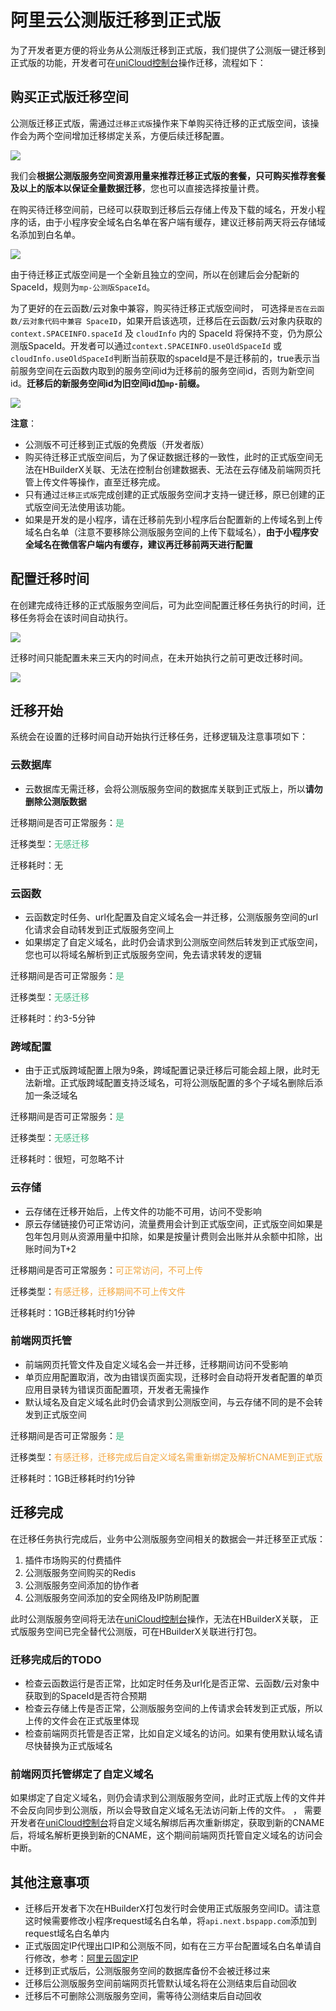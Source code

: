 # 阿里云公测版迁移到正式版

为了开发者更方便的将业务从公测版迁移到正式版，我们提供了公测版一键迁移到正式版的功能，开发者可在[uniCloud控制台](https://unicloud.dcloud.net.cn)操作迁移，流程如下：

## 购买正式版迁移空间
公测版迁移正式版，需通过`迁移正式版`操作来下单购买待迁移的正式版空间，该操作会为两个空间增加迁移绑定关系，方便后续迁移配置。

![](https://f184e7c3-1912-41b2-b81f-435d1b37c7b4.cdn.bspapp.com/VKCEYUGU-f184e7c3-1912-41b2-b81f-435d1b37c7b4/a0eea46e-f89f-40de-ac99-6f0eb09a55f3.png)

我们会**根据公测版服务空间资源用量来推荐迁移正式版的套餐，只可购买推荐套餐及以上的版本以保证全量数据迁移**，您也可以直接选择按量计费。

在购买待迁移空间前，已经可以获取到迁移后云存储上传及下载的域名，开发小程序的话，由于小程序安全域名白名单在客户端有缓存，建议迁移前两天将云存储域名添加到白名单。

![](https://f184e7c3-1912-41b2-b81f-435d1b37c7b4.cdn.bspapp.com/VKCEYUGU-f184e7c3-1912-41b2-b81f-435d1b37c7b4/25b4073b-fe34-4715-8ffb-d37c40eb69ea.png)

由于待迁移正式版空间是一个全新且独立的空间，所以在创建后会分配新的SpaceId，规则为`mp-公测版SpaceId`。

为了更好的在云函数/云对象中兼容，购买待迁移正式版空间时， 可选择`是否在云函数/云对象代码中兼容 SpaceID`，如果开启该选项，迁移后在云函数/云对象内获取的`context.SPACEINFO.spaceId` 及 `cloudInfo` 内的 SpaceId 将保持不变，仍为原公测版SpaceId。开发者可以通过`context.SPACEINFO.useOldSpaceId` 或 `cloudInfo.useOldSpaceId`判断当前获取的spaceId是不是迁移前的，true表示当前服务空间在云函数内取到的服务空间id为迁移前的服务空间id，否则为新空间id。**迁移后的新服务空间id为旧空间id加`mp-`前缀。**

![](https://f184e7c3-1912-41b2-b81f-435d1b37c7b4.cdn.bspapp.com/VKCEYUGU-f184e7c3-1912-41b2-b81f-435d1b37c7b4/f6c7281f-063f-4691-b600-c9ba6f361a9c.png)


**注意**：
- 公测版不可迁移到正式版的免费版（开发者版）
- 购买待迁移正式版空间后，为了保证数据迁移的一致性，此时的正式版空间无法在HBuilderX关联、无法在控制台创建数据表、无法在云存储及前端网页托管上传文件等操作，直至迁移完成。
- 只有通过`迁移正式版`完成创建的正式版服务空间才支持一键迁移，原已创建的正式版空间无法使用该功能。
- 如果是开发的是小程序，请在迁移前先到小程序后台配置新的上传域名到上传域名白名单（注意不要移除公测版服务空间的上传下载域名），**由于小程序安全域名在微信客户端内有缓存，建议再迁移前两天进行配置**

## 配置迁移时间
在创建完成待迁移的正式版服务空间后，可为此空间配置迁移任务执行的时间，迁移任务将会在该时间自动执行。

![](https://f184e7c3-1912-41b2-b81f-435d1b37c7b4.cdn.bspapp.com/VKCEYUGU-f184e7c3-1912-41b2-b81f-435d1b37c7b4/fda14625-819b-4daa-a60f-1e371ee6d480.png)

迁移时间只能配置未来三天内的时间点，在未开始执行之前可更改迁移时间。

![](https://f184e7c3-1912-41b2-b81f-435d1b37c7b4.cdn.bspapp.com/VKCEYUGU-f184e7c3-1912-41b2-b81f-435d1b37c7b4/61d75657-6600-4142-855a-656595bc21b6.png)

## 迁移开始
系统会在设置的迁移时间自动开始执行迁移任务，迁移逻辑及注意事项如下：

### 云数据库

- 云数据库无需迁移，会将公测版服务空间的数据库关联到正式版上，所以**请勿删除公测版数据**

迁移期间是否可正常服务：<font color=#42b983>是</font>

迁移类型：<font color=#42b983>无感迁移</font>

迁移耗时：无

### 云函数

- 云函数定时任务、url化配置及自定义域名会一并迁移，公测版服务空间的url化请求会自动转发到正式版服务空间上
- 如果绑定了自定义域名，此时仍会请求到公测版空间然后转发到正式版空间，您也可以将域名解析到正式版服务空间，免去请求转发的逻辑

迁移期间是否可正常服务：<font color=#42b983>是</font>

迁移类型：<font color=#42b983>无感迁移</font>

迁移耗时：约3-5分钟

### 跨域配置

- 由于正式版跨域配置上限为9条，跨域配置记录迁移后可能会超上限，此时无法新增。正式版跨域配置支持泛域名，可将公测版配置的多个子域名删除后添加一条泛域名

迁移期间是否可正常服务：<font color=#42b983>是</font>

迁移类型：<font color=#42b983>无感迁移</font>

迁移耗时：很短，可忽略不计

### 云存储

- 云存储在迁移开始后，上传文件的功能不可用，访问不受影响
- 原云存储链接仍可正常访问，流量费用会计到正式版空间，正式版空间如果是包年包月则从资源用量中扣除，如果是按量计费则会出账并从余额中扣除，出账时间为T+2

迁移期间是否可正常服务：<font color=#f3a73f>可正常访问，不可上传</font>

迁移类型：<font color=#f3a73f>有感迁移，迁移期间不可上传文件</font>

迁移耗时：1GB迁移耗时约1分钟

### 前端网页托管

- 前端网页托管文件及自定义域名会一并迁移，迁移期间访问不受影响
- 单页应用配置取消，改为由错误页面实现，迁移时会自动将开发者配置的单页应用目录转为错误页面配置项，开发者无需操作
- 默认域名及自定义域名此时仍会请求到公测版空间，与云存储不同的是不会转发到正式版空间

迁移期间是否可正常服务：<font color=#42b983>是</font>

迁移类型：<font color=#f3a73f>有感迁移，迁移完成后自定义域名需重新绑定及解析CNAME到正式版</font>

迁移耗时：1GB迁移耗时约1分钟


## 迁移完成

在迁移任务执行完成后，业务中公测版服务空间相关的数据会一并迁移至正式版：

1. 插件市场购买的付费插件
2. 公测版服务空间购买的Redis
3. 公测版服务空间添加的协作者
4. 公测版服务空间添加的安全网络及IP防刷配置

此时公测版服务空间将无法在[uniCloud控制台](https://unicloud.dcloud.net.cn)操作，无法在HBuilderX关联， 正式版服务空间已完全替代公测版，可在HBuilderX关联进行打包。

### 迁移完成后的TODO

- 检查云函数运行是否正常，比如定时任务及url化是否正常、云函数/云对象中获取到的SpaceId是否符合预期
- 检查云存储上传是否正常，公测版服务空间的上传请求会转发到正式版，所以上传的文件会在正式版里体现
- 检查前端网页托管是否正常，比如自定义域名的访问。如果有使用默认域名请尽快替换为正式版域名

### 前端网页托管绑定了自定义域名

如果绑定了自定义域名，则仍会请求到公测版服务空间，此时正式版上传的文件并不会反向同步到公测版，所以会导致自定义域名无法访问新上传的文件。 ，
需要开发者在[uniCloud控制台](https://unicloud.dcloud.net.cn)将自定义域名解绑后再次重新绑定，获取到新的CNAME后，将域名解析更换到新的CNAME，这个期间前端网页托管自定义域名的访问会中断。

## 其他注意事项

- 迁移后开发者下次在HBuilderX打包发行时会使用正式版服务空间ID。请注意这时候需要修改小程序request域名白名单，将`api.next.bspapp.com`添加到request域名白名单内
- 正式版固定IP代理出口IP和公测版不同，如有在三方平台配置域名白名单请自行修改，参考：[阿里云固定IP](cf-functions.md#aliyun-eip)
- 迁移到正式版后，公测版服务空间的数据库备份不会被迁移过来
- 迁移后公测版服务空间前端网页托管默认域名将在公测结束后自动回收  
- 迁移后不可删除公测版服务空间，需等待公测结束后自动回收